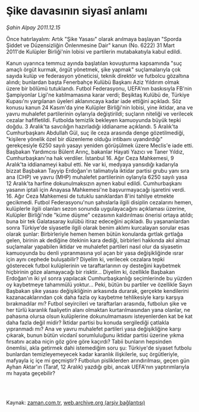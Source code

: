 # Şike davasının siyasî anlamı

*Şahin Alpay 2011.12.15*

<td class="columnist-detail">
<p>Önce hatırlayalım: Artık "Şike Yasası" olarak anılmaya başlayan "Sporda Şiddet ve Düzensizliğin Önlenmesine Dair" kanun (No. 6222) 31 Mart 2011'de Kulüpler Birliği'nin lobisi ve partilerin mutabakatıyla kabul edildi.</p>
<p>
<div id="haberMetinDiv">
<p>Kanun uyarınca temmuz ayında başlatılan kovuşturma kapsamında "suç amaçlı örgüt kurmak, örgüt yönetmek, şike yapmak" suçlamalarıyla çok sayıda kulüp ve federasyon yöneticisi, teknik direktör ve futbolcu gözaltına alındı; bunlardan başta Fenerbahçe Kulübü Başkanı Aziz Yıldırım olmak üzere bir bölümü tutuklandı. Futbol Federasyonu, UEFA'nın baskısıyla FB'nin Şampiyonlar Ligi'ne katılmamasına karar verdi; Beşiktaş Kulübü de, Türkiye Kupası'nı yargılanan üyeleri aklanıncaya kadar iade ettiğini açıkladı. Söz konusu kanun 24 Kasım'da yine Kulüpler Birliği'nin lobisi, yine iktidar, ana ve yavru muhalefet partilerinin oylarıyla değiştirildi; suçların niteliği ve verilecek cezalar hafifletildi. Futbolda temizlik bekleyen kamuoyunda büyük tepki doğdu. 3 Aralık'ta savcılığın hazırladığı iddianame açıklandı. 5 Aralık'ta Cumhurbaşkanı Abdullah Gül, suç ile ceza arasında denge gözetilmediği, "kişilere yönelik özel bir düzenleme olduğu intibaını uyandırdığı" gerekçesiyle 6250 sayılı yasayı yeniden görüşülmek üzere Meclis'e iade etti. Başbakan Yardımcısı Bülent Arınç, bakanlar Hayati Yazıcı ve Taner Yıldız, Cumhurbaşkanı'na hak verdiler. İstanbul 16. Ağır Ceza Mahkemesi, 9 Aralık'ta iddianameyi kabul etti. Ne var ki, medyaya yansıdığı kadarıyla bizzat Başbakan Tayyip Erdoğan'ın talimatıyla iktidar partisi grubu yanı sıra ana (CHP) ve yavru (MHP) muhalefet partilerinin oylarıyla 6250 sayılı yasa 12 Aralık'ta harfine dokunulmaksızın aynen kabul edildi. Cumhurbaşkanı yasanın iptali için Anayasa Mahkemesi'ne başvurmayacağı işaretini verdi. 16. Ağır Ceza Mahkemesi de tutuklu sanıklardan 8'ini tahliye etmekte gecikmedi. Futbol Federasyonu'nun şahıslarla ilgili disiplin cezalarını hemen, kulüplerle ilgili olanları sezon sonunda uygulayacağını açıklaması üzerine, Kulüpler Birliği'nde "küme düşme" cezasının kaldırılması önerisi ortaya atıldı; buna bir tek Galatasaray kulübü itiraz edeceğini açıkladı. Bu yaşananlardan sonra Türkiye'de siyasetle ilgili olarak benim aklımı kurcalayan sorular esas olarak şunlar: Birbirleriyle hemen hemen bütün konularda gırtlak gırtlağa gelen, birinin ak dediğine ötekinin kara dediği, birbirleri hakkında akıl almaz suçlamalar yapabilen iktidar ve muhalefet partileri nasıl olur da siyasetin kamuoyunda bu denli yıpranmasına yol açan bir yasa değişikliğinde ısrar için aynı cephede buluşabilir? Diyelim ki, verilecek cezalara tepki gösterecek futbol kulüplerinin ve taraftarlarının oy desteğini kaybetmek hiçbirinin göze alamayacağı bir risktir... Diyelim ki, özellikle Başbakan Erdoğan'ın iki yıl sonra yapılacak Cumhurbaşkanlığı seçimlerinde bu yüzden oy kaybetmeye tahammülü yoktur... Peki, bütün bu partiler ve özellikle Sayın Başbakan şike yasası değişikliğinin arkasında durarak, gerçekte kendilerini kazanacaklarından çok daha fazla oy kaybetme tehlikesiyle karşı karşıya bırakmadılar mı? Futbol seyircileri ve taraftarları arasında, futbolun şike ve her türlü karanlık faaliyetin alanı olmaktan kurtarılmasından yana olanlar, ne pahasına olursa olsun kulüplerine dokunulmamasını isteyenlerden kat be kat daha fazla değil midir? İktidar partisi bu konuda sergilediği çatlakla yıpranmadı mı? Ana ve yavru muhalefet partileri yasa değişikliğine karşı çıkarak, bunun bütün vicdanî sorumluluğunu iktidar partisi üzerine yıkma fırsatını acaba niçin göz göre göre kaçırdı? Tabii bunların hepsinden önemlisi, akla getirmek dahi istemediğim soru şu: Türkiye'de siyaset futbolu bunlardan temizleyemeyecek kadar karanlık ilişkilerle, suç örgütleriyle, mafyayla iç içe mi geçmiştir? Futbolun pisliklerden arındırılması, geçen gün Ayhan Aktar'ın (Taraf, 12 Aralık) yazdığı gibi, ancak UEFA'nın yaptırımlarıyla mı hayata geçebilir? </p></div>
</p>


<p><br>
		 </br></p></td>

Kaynak: [zaman.com.tr](http://zaman.com.tr/yazar.do?yazino=1215018), [web.archive.org (arşiv bağlantısı)](http://web.archive.org/web/20120111171208/http://www.zaman.com.tr:80/yazar.do?yazino=1215018)
